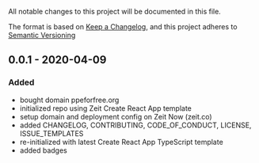 All notable changes to this project will be documented in this file.

The format is based on [Keep a Changelog](https://keepachangelog.com/en/1.0.0/),
and this project adheres to [Semantic Versioning](https://semver.org/spec/v2.0.0.html)

## 0.0.1 - 2020-04-09

### Added

- bought domain ppeforfree.org
- initialized repo using Zeit Create React App template
- setup domain and deployment config on Zeit Now (zeit.co)
- added CHANGELOG, CONTRIBUTING, CODE_OF_CONDUCT, LICENSE, ISSUE_TEMPLATES
- re-initialized with latest Create React App TypeScript template
- added badges
